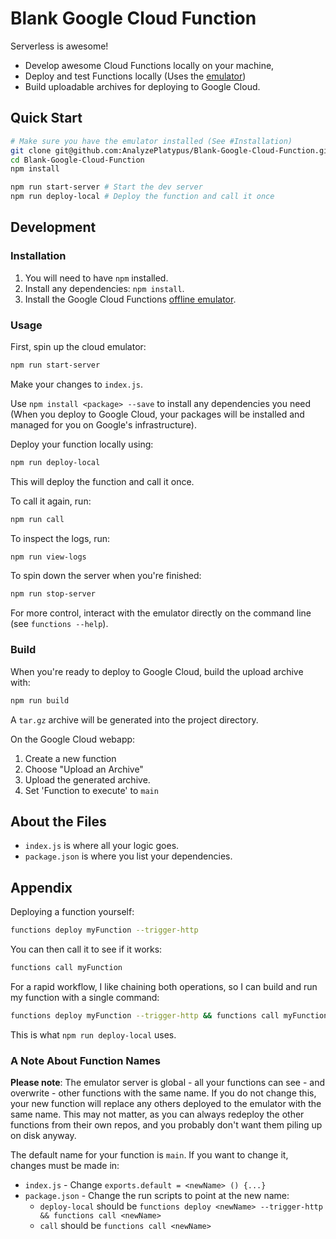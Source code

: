 # Blank Google Cloud Function

Serverless is awesome! 
* Develop awesome Cloud Functions locally on your machine, 
* Deploy and test Functions locally (Uses the [emulator](https://github.com/GoogleCloudPlatform/cloud-functions-emulator))
* Build uploadable archives for deploying to Google Cloud.

## Quick Start

```bash
# Make sure you have the emulator installed (See #Installation)
git clone git@github.com:AnalyzePlatypus/Blank-Google-Cloud-Function.git
cd Blank-Google-Cloud-Function
npm install

npm run start-server # Start the dev server
npm run deploy-local # Deploy the function and call it once
```

## Development

### Installation

1. You will need to have `npm` installed.
2. Install any dependencies: `npm install`.
3. Install the Google Cloud Functions [offline emulator](https://github.com/GoogleCloudPlatform/cloud-functions-emulator).

### Usage

First, spin up the cloud emulator:

```bash
npm run start-server
```

Make your changes to `index.js`.

Use `npm install <package> --save` to install any dependencies you need (When you deploy to Google Cloud, your packages will be installed and managed for you on Google's infrastructure).

Deploy your function locally using: 

```bash
npm run deploy-local
```

This will deploy the function and call it once.

To call it again, run:

```bash
npm run call
```

To inspect the logs, run:

```bash
npm run view-logs
```

To spin down the server when you're finished:

```bash
npm run stop-server
```

For more control, interact with the emulator directly on the command line (see `functions --help`).

### Build

When you're ready to deploy to Google Cloud, build the upload archive with:

```bash
npm run build
```

A `tar.gz` archive will be generated into the project directory.

On the Google Cloud webapp:

1. Create a new function
2. Choose "Upload an Archive"
3. Upload the generated archive.
4. Set 'Function to execute' to `main`

## About the Files

* `index.js` is where all your logic goes.
* `package.json` is where you list your dependencies.

## Appendix

Deploying a function yourself:

```bash
functions deploy myFunction --trigger-http
```

You can then call it to see if it works:

```bash
functions call myFunction
```

For a rapid workflow, I like chaining both operations, so I can build and run my function with a single command:

```bash
functions deploy myFunction --trigger-http && functions call myFunction
```

This is what `npm run deploy-local` uses.


### A Note About Function Names

__Please note__: The emulator server is global - all your functions can see - and overwrite - other functions with the same name.
If you do not change this, your new function will replace any others deployed to the emulator with the same name.
This may not matter, as you can always redeploy the other functions from their own repos, and you probably don't want them piling up on disk anyway.

The default name for your function is `main`.
If you want to change it, changes must be made in:

* `index.js` - Change `exports.default = <newName> () {...}`
* `package.json` - Change the run scripts to point at the new name:
  * `deploy-local` should be `functions deploy <newName> --trigger-http && functions call <newName>`
  * `call` should be `functions call <newName>`